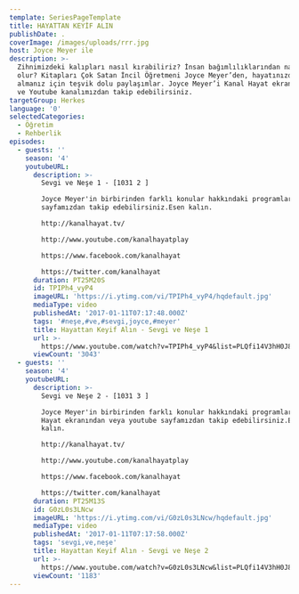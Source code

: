 ```yaml
---
template: SeriesPageTemplate
title: HAYATTAN KEYİF ALIN
publishDate: .
coverImage: /images/uploads/rrr.jpg
host: Joyce Meyer ile
description: >-
  Zihnimizdeki kalıpları nasıl kırabiliriz? İnsan bağımlılıklarından nasıl özgür
  olur? Kitapları Çok Satan İncil Öğretmeni Joyce Meyer’den, hayatınızdan zevk
  almanız için teşvik dolu paylaşımlar. Joyce Meyer’i Kanal Hayat ekranlarından
  ve Youtube kanalımızdan takip edebilirsiniz.
targetGroup: Herkes
language: '0'
selectedCategories:
  - Öğretim
  - Rehberlik
episodes:
  - guests: ''
    season: '4'
    youtubeURL:
      description: >-
        Sevgi ve Neşe 1 - [1031 2 ]

        Joyce Meyer'in birbirinden farklı konular hakkındaki programlarını
        sayfamızdan takip edebilirsiniz.Esen kalın.

        http://kanalhayat.tv/

        http://www.youtube.com/kanalhayatplay

        https://www.facebook.com/kanalhayat

        https://twitter.com/kanalhayat
      duration: PT25M20S
      id: TPIPh4_vyP4
      imageURL: 'https://i.ytimg.com/vi/TPIPh4_vyP4/hqdefault.jpg'
      mediaType: video
      publishedAt: '2017-01-11T07:17:48.000Z'
      tags: '#neşe,#ve,#sevgi,joyce,#meyer'
      title: Hayattan Keyif Alın - Sevgi ve Neşe 1
      url: >-
        https://www.youtube.com/watch?v=TPIPh4_vyP4&list=PLQfi14V3hH0J8h4MaeuvmsVFhWzWw2GsS&index=2&t=0s
      viewCount: '3043'
  - guests: ''
    season: '4'
    youtubeURL:
      description: >-
        Sevgi ve Neşe 2 - [1031 3 ]

        Joyce Meyer'in birbirinden farklı konular hakkındaki programlarını Kanal
        Hayat ekranından veya youtube sayfamızdan takip edebilirsiniz.Esen
        kalın.

        http://kanalhayat.tv/

        http://www.youtube.com/kanalhayatplay

        https://www.facebook.com/kanalhayat

        https://twitter.com/kanalhayat
      duration: PT25M13S
      id: G0zL0s3LNcw
      imageURL: 'https://i.ytimg.com/vi/G0zL0s3LNcw/hqdefault.jpg'
      mediaType: video
      publishedAt: '2017-01-11T07:17:58.000Z'
      tags: 'sevgi,ve,neşe'
      title: Hayattan Keyif Alın - Sevgi ve Neşe 2
      url: >-
        https://www.youtube.com/watch?v=G0zL0s3LNcw&list=PLQfi14V3hH0J8h4MaeuvmsVFhWzWw2GsS&index=3&t=0s
      viewCount: '1183'
---
```


